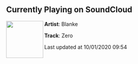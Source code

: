 ## Currently Playing on SoundCloud

[<img align="left" width="100" src="https://i1.sndcdn.com/artworks-lIHm43Oc1ntnqMxN-102Jlg-t50x50.jpg">](https://soundcloud.com/blankemusicau/zero?in=blankemusicau/sets/change-decay-the-fall)

**Artist**: Blanke 

**Track**: Zero

Last updated at 10/01/2020 09:54

